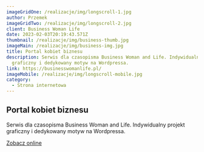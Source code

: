 ```yaml
---
imageGridOne: /realizacje/img/longscroll-1.jpg
author: Przemek
imageGridTwo: /realizacje/img/longscroll-2.jpg
client: Business Woman Life
date: 2023-02-03T20:19:43.571Z
thumbnail: /realizacje/img/business-thumb.jpg
imageMain: /realizacje/img/business-img.jpg
title: Portal kobiet biznesu
description: Serwis dla czasopisma Business Woman and Life. Indywidualny projekt
  graficzny i dedykowany motyw na Wordpressa.
link: https://businesswomanlife.pl/
imageMobile: /realizacje/img/longscroll-mobile.jpg
category:
  - Strona internetowa
---
```


## Portal kobiet biznesu

Serwis dla czasopisma Business Woman and Life. Indywidualny projekt graficzny i dedykowany motyw na Wordpressa.

<a href="https://businesswomanlife.pl/" title="Zobacz online" target="_blank" class="button" rel="nofollow">
    <span>Zobacz online</span>
</a>

